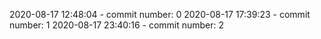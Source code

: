 2020-08-17 12:48:04 - commit number: 0
2020-08-17 17:39:23 - commit number: 1
2020-08-17 23:40:16 - commit number: 2
